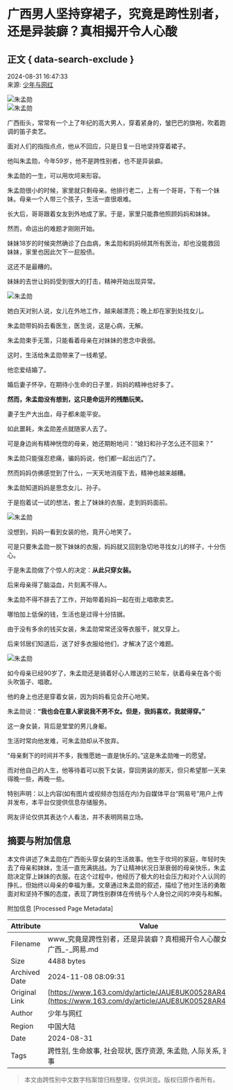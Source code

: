 # 广西男人坚持穿裙子，究竟是跨性别者，还是异装癖？真相揭开令人心酸

## 正文 { data-search-exclude }


2024-08-31 16:47:33  
来源: [少年与网红](https://www.163.com/dy/media/T1473825156575.html)

![朱孟勋](https://static.ws.126.net/163/f2e/dy_media/dy_media/static/images/ipLocation.f6d00eb.svg)  
![朱孟勋](https://nimg.ws.126.net/?url=http%3A%2F%2Fdingyue.ws.126.net%2F2024%2F0831%2Ff7ebfc86j00sj2r32000xd200ex0099g00it00bn.jpg&thumbnail=660x2147483647&quality=80&type=jpg)

广西街头，常常有一个上了年纪的高大男人，穿着紧身的，皱巴巴的旗袍，吹着跑调的笛子卖艺。

面对人们的指指点点，他从不回应，只是日复一日地坚持穿着裙子。

他叫朱孟勋，今年59岁，他不是跨性别者，也不是异装癖。

朱孟勋的一生，可以用坎坷来形容。

朱孟勋很小的时候，家里就只剩母亲。他排行老二，上有一个哥哥，下有一个妹妹。母亲一个人带三个孩子，生活一直很艰难。

长大后，哥哥跟着女友到外地成了家。于是，家里只能靠他照顾妈妈和妹妹。

然而，命运出的难题才刚刚开始。

妹妹18岁的时候突然确诊了白血病，朱孟勋和妈妈倾其所有医治，却也没能救回妹妹，家里也因此欠下一屁股债。

这还不是最糟的。

妹妹的去世让妈妈受到很大的打击，精神开始出现异常。

![朱孟勋](https://nimg.ws.126.net/?url=http%3A%2F%2Fdingyue.ws.126.net%2F2024%2F0831%2Fb9f08708j00sj2r33001yd200su00hkg00it00bg.jpg&thumbnail=660x2147483647&quality=80&type=jpg)

她白天对别人说，女儿在外地工作，越来越漂亮；晚上却在家到处找女儿。

朱孟勋带妈妈去看医生，医生说，这是心病，无解。

朱孟勋束手无策，只能看着母亲在对妹妹的思念中衰弱。

这时，生活给朱孟勋带来了一线希望。

他恋爱结婚了。

婚后妻子怀孕，在期待小生命的日子里，妈妈的精神也好多了。

**然而，朱孟勋没有想到，这只是命运开的残酷玩笑。**

妻子生产大出血，母子都未能平安。

如此噩耗，朱孟勋差点就随家人去了。

可是身边尚有精神恍惚的母亲，她还期盼地问：“媳妇和孙子怎么还不回来？”

朱孟勋只能强忍悲痛，骗妈妈说，他们都一起出远门了。

然而妈妈仿佛感觉到了什么，一天天地消瘦下去，精神也越来越糟。

朱孟勋知道妈妈是思念女儿、孙子。

于是抱着试一试的想法，套上了妹妹的衣服，走到妈妈面前。

![朱孟勋](https://nimg.ws.126.net/?url=http%3A%2F%2Fdingyue.ws.126.net%2F2024%2F0831%2F630c8bcbj00sj2r34001wd200u000ktg00it00d1.jpg&thumbnail=660x2147483647&quality=80&type=jpg)

没想到，妈妈一看到女装的他，竟开心地笑了。

可是只要朱孟勋一脱下妹妹的衣服，妈妈就又回到急切地寻找女儿的样子，十分伤心。

于是朱孟勋做了个惊人的决定：**从此只穿女装。**

后来母亲得了脑溢血，片刻离不得人。

朱孟勋不得不辞去了工作，开始带着妈妈一起在街上唱歌卖艺。

哪怕加上低保的钱，生活也是过得十分拮据。

由于没有多余的钱买女装，朱孟勋常常还没等衣服干，就又穿上。

后来邻居们知道后，送了好多衣服给他们，才解决了这个难题。

![朱孟勋](https://nimg.ws.126.net/?url=http%3A%2F%2Fdingyue.ws.126.net%2F2024%2F0831%2F144e1569j00sj2r35002jd200u000img00it00bn.jpg&thumbnail=660x2147483647&quality=80&type=jpg)

如今母亲已经90岁了，朱孟勋还是骑着好心人赠送的三轮车，驮着母亲在各个街头吹笛子、唱歌。

他的身上也还是穿着女装，因为妈妈看见会开心地笑。

朱孟勋说：**“我也会在意人家说我不男不女。但是，我妈喜欢，我就得穿。”**

这一身女装，背后是堂堂的男儿身躯。

生活时常向他发难，可朱孟勋却从不放弃。

“母亲剩下的时间并不多，我惟愿她一直是快乐的。”这是朱孟勋唯一的愿望。

而对他自己的人生，他等待着可以脱下女装，穿回男装的那天，但只希望那一天来得晚一些，再晚一些。

特别声明：以上内容(如有图片或视频亦包括在内)为自媒体平台“网易号”用户上传并发布，本平台仅提供信息存储服务。  

网友评论仅供其表达个人看法，并不表明网易立场。

## 摘要与附加信息

<!-- tcd_abstract -->
本文件讲述了朱孟勋在广西街头穿女装的生活故事。他生于坎坷的家庭，年轻时失去了母亲和妹妹，生活一直充满挑战。为了让精神状况日渐衰弱的母亲快乐，朱孟勋决定穿上妹妹的衣服。在这个过程中，他经历了极大的社会压力和对个人认同的挣扎，但始终以母亲的幸福为重。文章通过朱孟勋的叙述，描绘了他对生活的勇敢面对和坚持不懈的态度，表现了跨性别群体在传统与个人身份之间的冲突与和解。
<!-- tcd_abstract_end -->

附加信息 [Processed Page Metadata]

| Attribute       | Value                                  |
|-----------------|----------------------------------------|
| Filename        | www_究竟是跨性别者，还是异装癖？真相揭开令人心酸女儿女装广西_-_网易.md                             |
| Size            | 4488 bytes                           |
| Archived Date   | 2024-11-08 08:09:31                             |
| Original Link   | [https://www.163.com/dy/article/JAUE8UK00528AR4Q.html](https://www.163.com/dy/article/JAUE8UK00528AR4Q.html)                       |
| Author          | 少年与网红                               |
| Region          | 中国大陆                               |
| Date            | 2024-08-31                                 |
| Tags            | 跨性别, 生命故事, 社会现状, 医疗资源, 朱孟勋, 人际关系, 家庭故事                                 |
>
> 本文由跨性别中文数字档案馆归档整理，仅供浏览。版权归原作者所有。
>